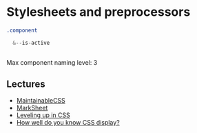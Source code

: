 # Stylesheets and preprocessors

```sass
.component

  &--is-active
  
```

Max component naming level: 3

## Lectures
* [MaintainableCSS](http://maintainablecss.com)
* [MarkSheet](http://marksheet.io)
* [Leveling up in CSS](https://medium.freecodecamp.com/leveling-up-css-44b5045a2667#.nhxv8jpq8)
* [How well do you know CSS display?](https://www.chenhuijing.com/blog/how-well-do-you-know-display/#=~)
